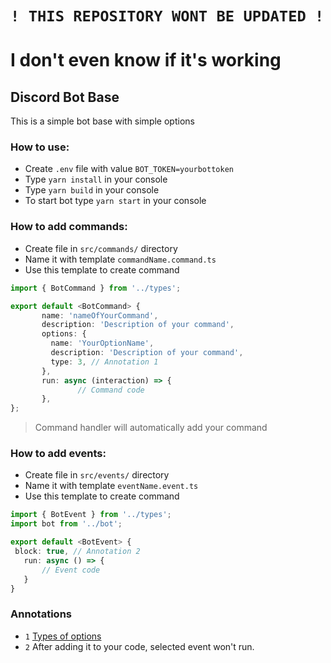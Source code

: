 # ```! THIS REPOSITORY WONT BE UPDATED ! ```
# I don't even know if it's working



## Discord Bot Base 

This is a simple bot base with simple options

### How to use:
 - Create `.env` file with value ```BOT_TOKEN=yourbottoken```
 - Type `yarn install` in your console
 - Type `yarn build` in your console
 - To start bot type `yarn start` in your console

### How to add commands:
 - Create file in `src/commands/` directory
 - Name it with template `commandName.command.ts`
 - Use this template to create command
 ```ts
 import { BotCommand } from '../types';
 
 export default <BotCommand> {
        name: 'nameOfYourCommand',
        description: 'Description of your command',
        options: {
          name: 'YourOptionName',
          description: 'Description of your command',
          type: 3, // Annotation 1
        },
        run: async (interaction) => {
                // Command code
        },
 };
 ```
 > Command handler will automatically add your command

### How to add events: 
 - Create file in `src/events/` directory
 - Name it with template `eventName.event.ts`
 - Use this template to create command
 ```ts
import { BotEvent } from '../types';
import bot from '../bot';

export default <BotEvent> {
  block: true, // Annotation 2
	run: async () => {
		// Event code
	}
}
```

### Annotations
 - `1` [Types of options](https://canary.discord.com/developers/docs/interactions/slash-commands#application-command-object-application-command-option-type)
 - `2` After adding it to your code, selected event won't run.
